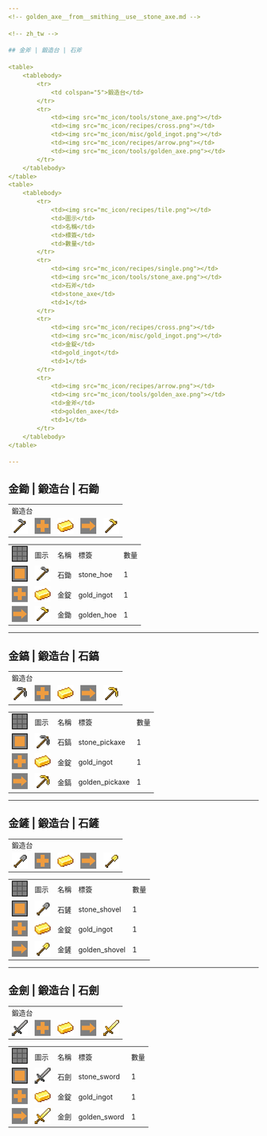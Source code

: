 ```yaml
---
<!-- golden_axe__from__smithing__use__stone_axe.md -->

<!-- zh_tw -->

## 金斧 | 鍛造台 | 石斧

<table>
	<tablebody>
		<tr>
			<td colspan="5">鍛造台</td>
		</tr>
		<tr>
			<td><img src="mc_icon/tools/stone_axe.png"></td>
			<td><img src="mc_icon/recipes/cross.png"></td>
			<td><img src="mc_icon/misc/gold_ingot.png"></td>
			<td><img src="mc_icon/recipes/arrow.png"></td>
			<td><img src="mc_icon/tools/golden_axe.png"></td>
		</tr>
	</tablebody>
</table>
<table>
	<tablebody>
		<tr>
			<td><img src="mc_icon/recipes/tile.png"></td>
			<td>圖示</td>
			<td>名稱</td>
			<td>標簽</td>
			<td>數量</td>
		</tr>
		<tr>
			<td><img src="mc_icon/recipes/single.png"></td>
			<td><img src="mc_icon/tools/stone_axe.png"></td>
			<td>石斧</td>
			<td>stone_axe</td>
			<td>1</td>
		</tr>
		<tr>
			<td><img src="mc_icon/recipes/cross.png"></td>
			<td><img src="mc_icon/misc/gold_ingot.png"></td>
			<td>金錠</td>
			<td>gold_ingot</td>
			<td>1</td>
		</tr>
		<tr>
			<td><img src="mc_icon/recipes/arrow.png"></td>
			<td><img src="mc_icon/tools/golden_axe.png"></td>
			<td>金斧</td>
			<td>golden_axe</td>
			<td>1</td>
		</tr>
	</tablebody>
</table>

---
```

<!-- golden_hoe__from__smithing__use__stone_hoe.md -->

<!-- zh_tw -->

## 金鋤 | 鍛造台 | 石鋤

<table>
	<tablebody>
		<tr>
			<td colspan="5">鍛造台</td>
		</tr>
		<tr>
			<td><img src="mc_icon/tools/stone_hoe.png"></td>
			<td><img src="mc_icon/recipes/cross.png"></td>
			<td><img src="mc_icon/misc/gold_ingot.png"></td>
			<td><img src="mc_icon/recipes/arrow.png"></td>
			<td><img src="mc_icon/tools/golden_hoe.png"></td>
		</tr>
	</tablebody>
</table>
<table>
	<tablebody>
		<tr>
			<td><img src="mc_icon/recipes/tile.png"></td>
			<td>圖示</td>
			<td>名稱</td>
			<td>標簽</td>
			<td>數量</td>
		</tr>
		<tr>
			<td><img src="mc_icon/recipes/single.png"></td>
			<td><img src="mc_icon/tools/stone_hoe.png"></td>
			<td>石鋤</td>
			<td>stone_hoe</td>
			<td>1</td>
		</tr>
		<tr>
			<td><img src="mc_icon/recipes/cross.png"></td>
			<td><img src="mc_icon/misc/gold_ingot.png"></td>
			<td>金錠</td>
			<td>gold_ingot</td>
			<td>1</td>
		</tr>
		<tr>
			<td><img src="mc_icon/recipes/arrow.png"></td>
			<td><img src="mc_icon/tools/golden_hoe.png"></td>
			<td>金鋤</td>
			<td>golden_hoe</td>
			<td>1</td>
		</tr>
	</tablebody>
</table>

---
<!-- golden_pickaxe__from__smithing__use__stone_pickaxe.md -->

<!-- zh_tw -->

## 金鎬 | 鍛造台 | 石鎬

<table>
	<tablebody>
		<tr>
			<td colspan="5">鍛造台</td>
		</tr>
		<tr>
			<td><img src="mc_icon/tools/stone_pickaxe.png"></td>
			<td><img src="mc_icon/recipes/cross.png"></td>
			<td><img src="mc_icon/misc/gold_ingot.png"></td>
			<td><img src="mc_icon/recipes/arrow.png"></td>
			<td><img src="mc_icon/tools/golden_pickaxe.png"></td>
		</tr>
	</tablebody>
</table>
<table>
	<tablebody>
		<tr>
			<td><img src="mc_icon/recipes/tile.png"></td>
			<td>圖示</td>
			<td>名稱</td>
			<td>標簽</td>
			<td>數量</td>
		</tr>
		<tr>
			<td><img src="mc_icon/recipes/single.png"></td>
			<td><img src="mc_icon/tools/stone_pickaxe.png"></td>
			<td>石鎬</td>
			<td>stone_pickaxe</td>
			<td>1</td>
		</tr>
		<tr>
			<td><img src="mc_icon/recipes/cross.png"></td>
			<td><img src="mc_icon/misc/gold_ingot.png"></td>
			<td>金錠</td>
			<td>gold_ingot</td>
			<td>1</td>
		</tr>
		<tr>
			<td><img src="mc_icon/recipes/arrow.png"></td>
			<td><img src="mc_icon/tools/golden_pickaxe.png"></td>
			<td>金鎬</td>
			<td>golden_pickaxe</td>
			<td>1</td>
		</tr>
	</tablebody>
</table>

---
<!-- golden_shovel__from__smithing__use__stone_shovel.md -->

<!-- zh_tw -->

## 金鏟 | 鍛造台 | 石鏟

<table>
	<tablebody>
		<tr>
			<td colspan="5">鍛造台</td>
		</tr>
		<tr>
			<td><img src="mc_icon/tools/stone_shovel.png"></td>
			<td><img src="mc_icon/recipes/cross.png"></td>
			<td><img src="mc_icon/misc/gold_ingot.png"></td>
			<td><img src="mc_icon/recipes/arrow.png"></td>
			<td><img src="mc_icon/tools/golden_shovel.png"></td>
		</tr>
	</tablebody>
</table>
<table>
	<tablebody>
		<tr>
			<td><img src="mc_icon/recipes/tile.png"></td>
			<td>圖示</td>
			<td>名稱</td>
			<td>標簽</td>
			<td>數量</td>
		</tr>
		<tr>
			<td><img src="mc_icon/recipes/single.png"></td>
			<td><img src="mc_icon/tools/stone_shovel.png"></td>
			<td>石鏟</td>
			<td>stone_shovel</td>
			<td>1</td>
		</tr>
		<tr>
			<td><img src="mc_icon/recipes/cross.png"></td>
			<td><img src="mc_icon/misc/gold_ingot.png"></td>
			<td>金錠</td>
			<td>gold_ingot</td>
			<td>1</td>
		</tr>
		<tr>
			<td><img src="mc_icon/recipes/arrow.png"></td>
			<td><img src="mc_icon/tools/golden_shovel.png"></td>
			<td>金鏟</td>
			<td>golden_shovel</td>
			<td>1</td>
		</tr>
	</tablebody>
</table>

---
<!-- golden_sword__from__smithing__use__stone_sword.md -->

<!-- zh_tw -->

## 金劍 | 鍛造台 | 石劍

<table>
	<tablebody>
		<tr>
			<td colspan="5">鍛造台</td>
		</tr>
		<tr>
			<td><img src="mc_icon/combat/stone_sword.png"></td>
			<td><img src="mc_icon/recipes/cross.png"></td>
			<td><img src="mc_icon/misc/gold_ingot.png"></td>
			<td><img src="mc_icon/recipes/arrow.png"></td>
			<td><img src="mc_icon/combat/golden_sword.png"></td>
		</tr>
	</tablebody>
</table>
<table>
	<tablebody>
		<tr>
			<td><img src="mc_icon/recipes/tile.png"></td>
			<td>圖示</td>
			<td>名稱</td>
			<td>標簽</td>
			<td>數量</td>
		</tr>
		<tr>
			<td><img src="mc_icon/recipes/single.png"></td>
			<td><img src="mc_icon/combat/stone_sword.png"></td>
			<td>石劍</td>
			<td>stone_sword</td>
			<td>1</td>
		</tr>
		<tr>
			<td><img src="mc_icon/recipes/cross.png"></td>
			<td><img src="mc_icon/misc/gold_ingot.png"></td>
			<td>金錠</td>
			<td>gold_ingot</td>
			<td>1</td>
		</tr>
		<tr>
			<td><img src="mc_icon/recipes/arrow.png"></td>
			<td><img src="mc_icon/combat/golden_sword.png"></td>
			<td>金劍</td>
			<td>golden_sword</td>
			<td>1</td>
		</tr>
	</tablebody>
</table>

